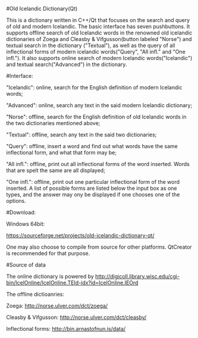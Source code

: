 #Old Icelandic Dictionary(Qt)


This is a dictionary written in C++/Qt that focuses on the search and query of old and modern Icelandic. The basic interface has seven pushbuttons. It supports offline search of old Icelandic words in the renowned old icelandic dictionaries of Zoega and Cleasby & Vifgusson(button labeled "Norse") and textual search in the dictionary ("Textual"), as well as the query of all inflectional forms of modern icelandic words("Query", "All infl." and "One infl."). It also supports online search of modern Icelandic words("Icelandic") and textual search("Advanced") in the dictionary. 

#Interface:

"Icelandic": online, search for the English definition of modern Icelandic words;

"Advanced": online, search any text in the said modern Icelandic dictionary;

"Norse": offline, search for the English definition of old Icelandic words in the two dictionaries mentioned above;

"Textual": offline, search any text in the said two dictionaries;

"Query": offline, insert a word and find out what words have the same inflectional form, and what that form may be;

"All infl.": offline, print out all inflectional forms of the word inserted. Words that are spelt the same are all displayed;

"One infl.": offline, print out one particular inflectional form of the word inserted. A list of possible forms are listed below the input box as one types, and the answer may ony be displayed if one chooses one of the options.


#Download:

Windows 64bit: 

https://sourceforge.net/projects/old-icelandic-dictionary-qt/

One may also choose to compile from source for other platforms. QtCreator is recommended for that purpose.

#Source of data

The online dictionary is powered by http://digicoll.library.wisc.edu/cgi-bin/IcelOnline/IcelOnline.TEId-idx?id=IcelOnline.IEOrd


The offline dictioanries:


Zoega: http://norse.ulver.com/dct/zoega/


Cleasby & Vifgusson: http://norse.ulver.com/dct/cleasby/


Inflectional forms: http://bin.arnastofnun.is/data/
